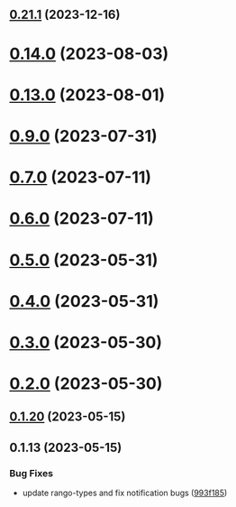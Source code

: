 ## [0.21.1](https://github.com/yeager-eren/rango-client/compare/signer-terra@0.22.0...signer-terra@0.21.1) (2023-12-16)



# [0.14.0](https://github.com/rango-exchange/rango-client/compare/signer-terra@0.13.0...signer-terra@0.14.0) (2023-08-03)



# [0.13.0](https://github.com/rango-exchange/rango-client/compare/signer-terra@0.12.0...signer-terra@0.13.0) (2023-08-01)



# [0.9.0](https://github.com/rango-exchange/rango-client/compare/signer-terra@0.8.0...signer-terra@0.9.0) (2023-07-31)



# [0.7.0](https://github.com/rango-exchange/rango-client/compare/signer-terra@0.6.0...signer-terra@0.7.0) (2023-07-11)



# [0.6.0](https://github.com/rango-exchange/rango-client/compare/signer-terra@0.5.0...signer-terra@0.6.0) (2023-07-11)



# [0.5.0](https://github.com/rango-exchange/rango-client/compare/signer-terra@0.4.0...signer-terra@0.5.0) (2023-05-31)



# [0.4.0](https://github.com/rango-exchange/rango-client/compare/signer-terra@0.3.0...signer-terra@0.4.0) (2023-05-31)



# [0.3.0](https://github.com/rango-exchange/rango-client/compare/signer-terra@0.2.0...signer-terra@0.3.0) (2023-05-30)



# [0.2.0](https://github.com/rango-exchange/rango-client/compare/signer-terra@0.1.20...signer-terra@0.2.0) (2023-05-30)



## [0.1.20](https://github.com/rango-exchange/rango-client/compare/signer-terra@0.1.19...signer-terra@0.1.20) (2023-05-15)



## 0.1.13 (2023-05-15)


### Bug Fixes

* update rango-types and fix notification bugs ([993f185](https://github.com/rango-exchange/rango-client/commit/993f185e0b8c5e5e15a2c65ba2d85d1f9c8daa90))



